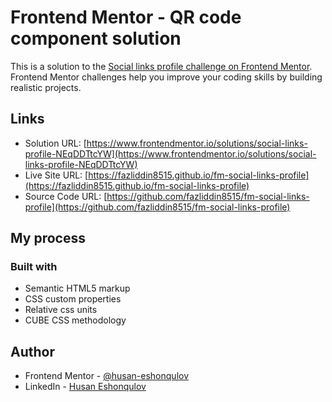 # Frontend Mentor - QR code component solution

This is a solution to the [Social links profile challenge on Frontend Mentor](https://www.frontendmentor.io/challenges/social-links-profile-UG32l9m6dQ). Frontend Mentor challenges help you improve your coding skills by building realistic projects.

## Links

- Solution URL: [https://www.frontendmentor.io/solutions/social-links-profile-NEqDDTtcYW](https://www.frontendmentor.io/solutions/social-links-profile-NEqDDTtcYW)
- Live Site URL: [https://fazliddin8515.github.io/fm-social-links-profile](https://fazliddin8515.github.io/fm-social-links-profile)
- Source Code URL: [https://github.com/fazliddin8515/fm-social-links-profile](https://github.com/fazliddin8515/fm-social-links-profile)

## My process

### Built with

- Semantic HTML5 markup
- CSS custom properties
- Relative css units
- CUBE CSS methodology

## Author

- Frontend Mentor - [@husan-eshonqulov](https://www.frontendmentor.io/profile/husan-eshonqulov)
- LinkedIn - [Husan Eshonqulov](https://www.linkedin.com/in/husan-eshonqulov)
